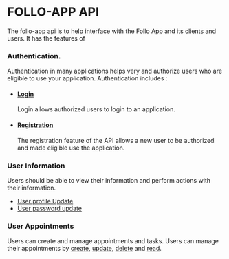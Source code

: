 <h1>FOLLO-APP API</h1>

The follo-app api is to help interface with the Follo App and its clients and users.
It has the features of 

<h3>Authentication.</h3>
    Authentication in many applications helps very and authorize users who are eligible to use your application.
    Authentication includes :
    <ul>
        <li>
            <h4><a href="#">Login</a></h4>
            Login allows authorized users to login to an application.
        </li>
        <li>
            <h4><a href="#">Registration</a></h4>
            The registration feature of the API allows a new user to be authorized and made eligible use the application.
        </li>
    </ul>
<h3>User Information</h3> 
    Users should be able to view their information and perform actions with their information.
    <ul>
        <li><a href="#">User profile Update</a></li>
        <li><a href="#">User password update</a></li>
    </ul>    
    
<h3>User Appointments</h3>
    Users can create and manage appointments and tasks. Users can manage their appointments by <a href="#">create</a>, <a href="#">update</a>, <a href="#">delete</a> and <a href="#">read</a>.
